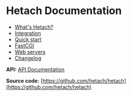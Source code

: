 # Hetach Documentation

* [What's Hetach?](/whats-hetach)
* [Integration](/integration)
* [Quick start](/quick-start)
* [FastCGI](/fast-cgi)
* [Web servers](/web-servers)
* [Changelog](/changelog)

__API:__ [API Documentation](/api/index.html)

__Source code:__ [https://github.com/hetach/hetach](https://github.com/hetach/hetach)
